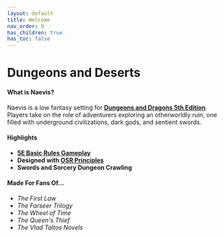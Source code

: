 ```yaml
---
layout: default
title: Welcome
nav_order: 0
has_children: true
has_toc: false
---
```


# Dungeons and Deserts

#### What is Naevis?

Naevis is a low fantasy setting for **[Dungeons and Dragons 5th Edition](https://dnd.wizards.com/start-playing-dnd)**. Players take on the role of adventurers exploring an otherworldly ruin, one filled with underground civilizations, dark gods, and sentient swords. 


#### Highlights

<!-- * **A World of Steel and Sand** -->
* **[5E Basic Rules Gameplay](docs/more/DnD_BasicRules_2018.pdf)**
* **Designed with [OSR Principles](https://en.wikipedia.org/wiki/Old_School_Renaissance)**
* **Swords and Sorcery Dungeon Crawling**
<!-- * **New Mechanics for Survival, Resting, and Encumbrance** -->

#### Made For Fans Of...

* _The First Law_
* _The Farseer Trilogy_  
* _The Wheel of Time_
* _The Queen's Thief_
* _The Vlad Taltos Novels_
